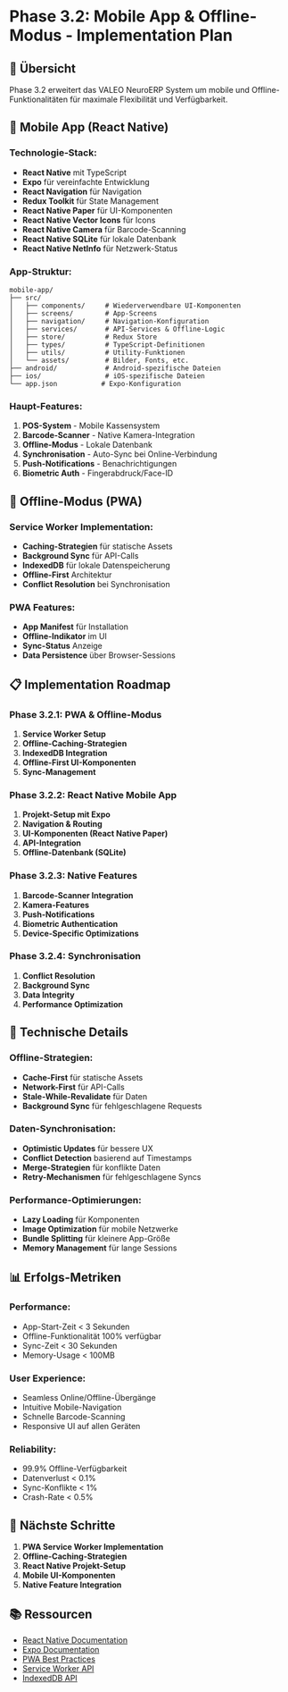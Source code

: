 # Phase 3.2: Mobile App & Offline-Modus - Implementation Plan

## 🎯 Übersicht

Phase 3.2 erweitert das VALEO NeuroERP System um mobile und Offline-Funktionalitäten für maximale Flexibilität und Verfügbarkeit.

## 📱 Mobile App (React Native)

### **Technologie-Stack:**
- **React Native** mit TypeScript
- **Expo** für vereinfachte Entwicklung
- **React Navigation** für Navigation
- **Redux Toolkit** für State Management
- **React Native Paper** für UI-Komponenten
- **React Native Vector Icons** für Icons
- **React Native Camera** für Barcode-Scanning
- **React Native SQLite** für lokale Datenbank
- **React Native NetInfo** für Netzwerk-Status

### **App-Struktur:**
```
mobile-app/
├── src/
│   ├── components/     # Wiederverwendbare UI-Komponenten
│   ├── screens/        # App-Screens
│   ├── navigation/     # Navigation-Konfiguration
│   ├── services/       # API-Services & Offline-Logic
│   ├── store/          # Redux Store
│   ├── types/          # TypeScript-Definitionen
│   ├── utils/          # Utility-Funktionen
│   └── assets/         # Bilder, Fonts, etc.
├── android/            # Android-spezifische Dateien
├── ios/                # iOS-spezifische Dateien
└── app.json           # Expo-Konfiguration
```

### **Haupt-Features:**
1. **POS-System** - Mobile Kassensystem
2. **Barcode-Scanner** - Native Kamera-Integration
3. **Offline-Modus** - Lokale Datenbank
4. **Synchronisation** - Auto-Sync bei Online-Verbindung
5. **Push-Notifications** - Benachrichtigungen
6. **Biometric Auth** - Fingerabdruck/Face-ID

## 🔄 Offline-Modus (PWA)

### **Service Worker Implementation:**
- **Caching-Strategien** für statische Assets
- **Background Sync** für API-Calls
- **IndexedDB** für lokale Datenspeicherung
- **Offline-First** Architektur
- **Conflict Resolution** bei Synchronisation

### **PWA Features:**
- **App Manifest** für Installation
- **Offline-Indikator** im UI
- **Sync-Status** Anzeige
- **Data Persistence** über Browser-Sessions

## 📋 Implementation Roadmap

### **Phase 3.2.1: PWA & Offline-Modus**
1. **Service Worker Setup**
2. **Offline-Caching-Strategien**
3. **IndexedDB Integration**
4. **Offline-First UI-Komponenten**
5. **Sync-Management**

### **Phase 3.2.2: React Native Mobile App**
1. **Projekt-Setup mit Expo**
2. **Navigation & Routing**
3. **UI-Komponenten (React Native Paper)**
4. **API-Integration**
5. **Offline-Datenbank (SQLite)**

### **Phase 3.2.3: Native Features**
1. **Barcode-Scanner Integration**
2. **Kamera-Features**
3. **Push-Notifications**
4. **Biometric Authentication**
5. **Device-Specific Optimizations**

### **Phase 3.2.4: Synchronisation**
1. **Conflict Resolution**
2. **Background Sync**
3. **Data Integrity**
4. **Performance Optimization**

## 🔧 Technische Details

### **Offline-Strategien:**
- **Cache-First** für statische Assets
- **Network-First** für API-Calls
- **Stale-While-Revalidate** für Daten
- **Background Sync** für fehlgeschlagene Requests

### **Daten-Synchronisation:**
- **Optimistic Updates** für bessere UX
- **Conflict Detection** basierend auf Timestamps
- **Merge-Strategien** für konflikte Daten
- **Retry-Mechanismen** für fehlgeschlagene Syncs

### **Performance-Optimierungen:**
- **Lazy Loading** für Komponenten
- **Image Optimization** für mobile Netzwerke
- **Bundle Splitting** für kleinere App-Größe
- **Memory Management** für lange Sessions

## 📊 Erfolgs-Metriken

### **Performance:**
- App-Start-Zeit < 3 Sekunden
- Offline-Funktionalität 100% verfügbar
- Sync-Zeit < 30 Sekunden
- Memory-Usage < 100MB

### **User Experience:**
- Seamless Online/Offline-Übergänge
- Intuitive Mobile-Navigation
- Schnelle Barcode-Scanning
- Responsive UI auf allen Geräten

### **Reliability:**
- 99.9% Offline-Verfügbarkeit
- Datenverlust < 0.1%
- Sync-Konflikte < 1%
- Crash-Rate < 0.5%

## 🚀 Nächste Schritte

1. **PWA Service Worker Implementation**
2. **Offline-Caching-Strategien**
3. **React Native Projekt-Setup**
4. **Mobile UI-Komponenten**
5. **Native Feature Integration**

## 📚 Ressourcen

- [React Native Documentation](https://reactnative.dev/)
- [Expo Documentation](https://docs.expo.dev/)
- [PWA Best Practices](https://web.dev/progressive-web-apps/)
- [Service Worker API](https://developer.mozilla.org/en-US/docs/Web/API/Service_Worker_API)
- [IndexedDB API](https://developer.mozilla.org/en-US/docs/Web/API/IndexedDB_API) 